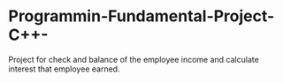 # Programmin-Fundamental-Project-C++-
Project for check and balance of the employee income and calculate interest that employee earned. 

